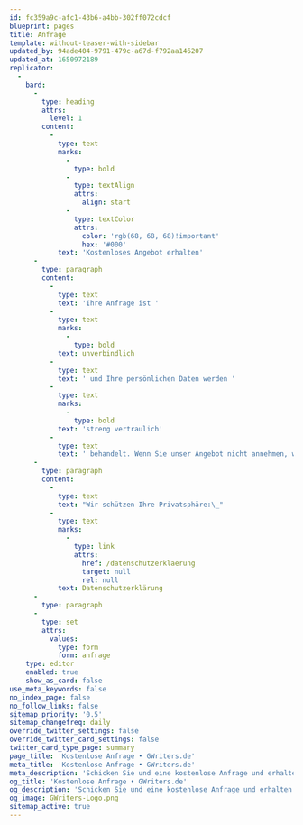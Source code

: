 ```yaml
---
id: fc359a9c-afc1-43b6-a4bb-302ff072cdcf
blueprint: pages
title: Anfrage
template: without-teaser-with-sidebar
updated_by: 94ade404-9791-479c-a67d-f792aa146207
updated_at: 1650972189
replicator:
  -
    bard:
      -
        type: heading
        attrs:
          level: 1
        content:
          -
            type: text
            marks:
              -
                type: bold
              -
                type: textAlign
                attrs:
                  align: start
              -
                type: textColor
                attrs:
                  color: 'rgb(68, 68, 68)!important'
                  hex: '#000'
            text: 'Kostenloses Angebot erhalten'
      -
        type: paragraph
        content:
          -
            type: text
            text: 'Ihre Anfrage ist '
          -
            type: text
            marks:
              -
                type: bold
            text: unverbindlich
          -
            type: text
            text: ' und Ihre persönlichen Daten werden '
          -
            type: text
            marks:
              -
                type: bold
            text: 'streng vertraulich'
          -
            type: text
            text: ' behandelt. Wenn Sie unser Angebot nicht annehmen, werden Ihre Daten innerhalb weniger Tage gelöscht!'
      -
        type: paragraph
        content:
          -
            type: text
            text: "Wir schützen Ihre Privatsphäre:\_"
          -
            type: text
            marks:
              -
                type: link
                attrs:
                  href: /datenschutzerklaerung
                  target: null
                  rel: null
            text: Datenschutzerklärung
      -
        type: paragraph
      -
        type: set
        attrs:
          values:
            type: form
            form: anfrage
    type: editor
    enabled: true
    show_as_card: false
use_meta_keywords: false
no_index_page: false
no_follow_links: false
sitemap_priority: '0.5'
sitemap_changefreq: daily
override_twitter_settings: false
override_twitter_card_settings: false
twitter_card_type_page: summary
page_title: 'Kostenlose Anfrage • GWriters.de'
meta_title: 'Kostenlose Anfrage • GWriters.de'
meta_description: 'Schicken Sie und eine kostenlose Anfrage und erhalten Sie innerhalb kürzester Zeit ein individuelles Angebot und unverbindliche Beratung durch einen unserer Experten!'
og_title: 'Kostenlose Anfrage • GWriters.de'
og_description: 'Schicken Sie und eine kostenlose Anfrage und erhalten Sie innerhalb kürzester Zeit ein individuelles Angebot und unverbindliche Beratung durch einen unserer Experten!'
og_image: GWriters-Logo.png
sitemap_active: true
---
```

